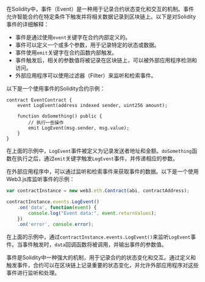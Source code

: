 ﻿在Solidity中，事件（Event）是一种用于记录合约状态变化和交互的机制。事件允许智能合约在特定条件下触发并将相关数据记录到区块链上。以下是对Solidity事件的详细解释：

- 事件是通过使用`event`关键字在合约内部定义的。
- 事件可以定义一个或多个参数，用于记录特定的状态或数据。
- 事件使用`emit`关键字在合约函数内部触发。
- 事件触发后，相关的参数值将被记录在区块链上，可以被外部应用程序检测和访问。
- 外部应用程序可以使用过滤器（Filter）来监听和检索事件。

以下是一个使用事件的Solidity合约示例：

```solidity
contract EventContract {
    event LogEvent(address indexed sender, uint256 amount);

    function doSomething() public {
        // 执行一些操作
        emit LogEvent(msg.sender, msg.value);
    }
}
```

在上面的示例中，`LogEvent`事件被定义为记录发送者地址和金额。`doSomething`函数在执行之后，通过`emit`关键字触发`LogEvent`事件，并传递相应的参数。

在外部应用程序中，可以通过监听和检索事件来获取事件的数据。以下是一个使用Web3.js库监听事件的示例：

```javascript
var contractInstance = new web3.eth.Contract(abi, contractAddress);

contractInstance.events.LogEvent()
    .on('data', function(event) {
        console.log("Event data:", event.returnValues);
    })
    .on('error', console.error);
```

在上面的示例中，通过`contractInstance.events.LogEvent()`来监听`LogEvent`事件。当事件触发时，`data`回调函数将被调用，并输出事件的参数值。

事件是Solidity中一种强大的机制，用于记录合约的状态变化和交互。通过定义和触发事件，合约可以在区块链上记录重要的状态变化，并允许外部应用程序对这些事件进行监听和处理。
